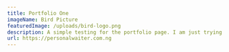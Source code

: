 ```yaml
---
title: Portfolio One
imageName: Bird Picture
featuredImage: /uploads/bird-logo.png
description: A simple testing for the portfolio page. I am just trying to indent the lines
url: https://personalwaiter.com.ng
---
```

